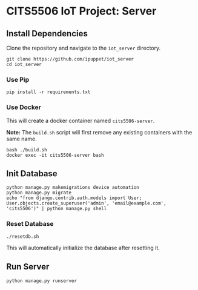 # CITS5506 IoT Project: Server

## Install Dependencies

Clone the repository and navigate to the `iot_server` directory.

```shell
git clone https://github.com/ipuppet/iot_server
cd iot_server
```

### Use Pip

```shell
pip install -r requirements.txt
```

### Use Docker

This will create a docker container named `cits5506-server`.

**Note:** The `build.sh` script will first remove any existing containers with the same name.

```shell
bash ./build.sh
docker exec -it cits5506-server bash
```

## Init Database

```shell
python manage.py makemigrations device automation
python manage.py migrate
echo "from django.contrib.auth.models import User; User.objects.create_superuser('admin', 'email@example.com', 'cits5506')" | python manage.py shell
```

### Reset Database

```shell
./resetdb.sh
```

This will automatically initialize the database after resetting it.

## Run Server

```shell
python manage.py runserver
```
